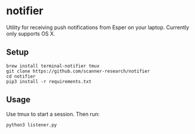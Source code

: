 # notifier

Utility for receiving push notifications from Esper on your laptop. Currently only supports OS X.

## Setup

```
brew install terminal-notifier tmux
git clone https://github.com/scanner-research/notifier
cd notifier
pip3 install -r requirements.txt
```

## Usage

Use tmux to start a session. Then run:

```
python3 listener.py
```
